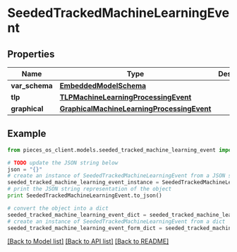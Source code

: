 # SeededTrackedMachineLearningEvent


## Properties

Name | Type | Description | Notes
------------ | ------------- | ------------- | -------------
**var_schema** | [**EmbeddedModelSchema**](EmbeddedModelSchema) |  | [optional] 
**tlp** | [**TLPMachineLearningProcessingEvent**](TLPMachineLearningProcessingEvent) |  | [optional] 
**graphical** | [**GraphicalMachineLearningProcessingEvent**](GraphicalMachineLearningProcessingEvent) |  | [optional] 

## Example

```python
from pieces_os_client.models.seeded_tracked_machine_learning_event import SeededTrackedMachineLearningEvent

# TODO update the JSON string below
json = "{}"
# create an instance of SeededTrackedMachineLearningEvent from a JSON string
seeded_tracked_machine_learning_event_instance = SeededTrackedMachineLearningEvent.from_json(json)
# print the JSON string representation of the object
print SeededTrackedMachineLearningEvent.to_json()

# convert the object into a dict
seeded_tracked_machine_learning_event_dict = seeded_tracked_machine_learning_event_instance.to_dict()
# create an instance of SeededTrackedMachineLearningEvent from a dict
seeded_tracked_machine_learning_event_form_dict = seeded_tracked_machine_learning_event.from_dict(seeded_tracked_machine_learning_event_dict)
```
[[Back to Model list]](../README#documentation-for-models) [[Back to API list]](../README#documentation-for-api-endpoints) [[Back to README]](../README)


